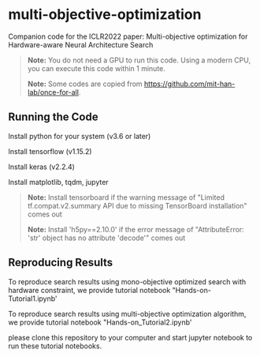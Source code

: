 # multi-objective-optimization

Companion code for the ICLR2022 paper: Multi-objective optimization for Hardware-aware
Neural Architecture Search

> **Note:** You do not need a GPU to run this code. Using a modern CPU, you can execute this code within 1 minute.
> 
> **Note:** Some codes are copied from https://github.com/mit-han-lab/once-for-all.

## Running the Code

Install python for your system (v3.6 or later)

Install tensorflow (v1.15.2)

Install keras (v2.2.4)

Install matplotlib, tqdm, jupyter

> **Note:** Install tensorboard if the warning message of "Limited tf.compat.v2.summary API due to missing TensorBoard installation" comes out
> 
> **Note:** Install 'h5py==2.10.0' if the error message of "AttributeError: 'str' object has no attribute 'decode'" comes out


## Reproducing Results
To reproduce search results using mono-objective optimized search with hardware constraint, 
we provide tutorial notebook "Hands-on-Tutorial1.ipynb'

To reproduce search results using multi-objective optimization algorithm, 
we provide tutorial notebook "Hands-on_Tutorial2.ipynb'

please clone this repository to your computer and start jupyter notebook to run these tutorial notebooks.

